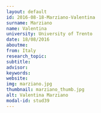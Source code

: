 ```yaml
---
layout: default 
id: 2016-08-18-Marziano-Valentina
surname: Marziano
name: Valentina
university: University of Trento
date: 18/08/2016
aboutme: 
from: Italy
research_topic: 
subtitle: 
advisor: 
keywords: 
website: 
img: marziano.jpg
thumbnail: marziano_thumb.jpg
alt: Valentina Marziano
modal-id: stud39
---
```

